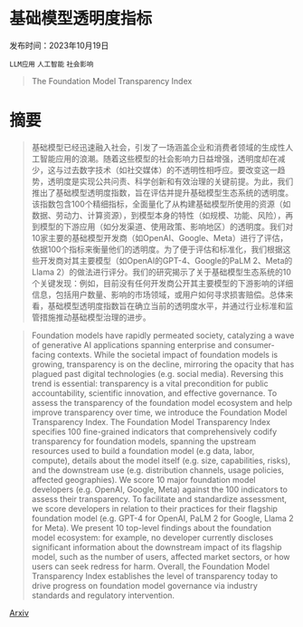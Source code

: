 # 基础模型透明度指标

发布时间：2023年10月19日

`LLM应用` `人工智能` `社会影响`

> The Foundation Model Transparency Index

# 摘要

> 基础模型已经迅速融入社会，引发了一场涵盖企业和消费者领域的生成性人工智能应用的浪潮。随着这些模型的社会影响力日益增强，透明度却在减少，这与过去数字技术（如社交媒体）的不透明性相呼应。要改变这一趋势，透明度是实现公共问责、科学创新和有效治理的关键前提。为此，我们推出了基础模型透明度指数，旨在评估并提升基础模型生态系统的透明度。该指数包含100个精细指标，全面量化了从构建基础模型所使用的资源（如数据、劳动力、计算资源），到模型本身的特性（如规模、功能、风险），再到模型的下游应用（如分发渠道、使用政策、影响地区）的透明度。我们对10家主要的基础模型开发商（如OpenAI、Google、Meta）进行了评估，依据100个指标来衡量他们的透明度。为了便于评估和标准化，我们根据这些开发商对其主要模型（如OpenAI的GPT-4、Google的PaLM 2、Meta的Llama 2）的做法进行评分。我们的研究揭示了关于基础模型生态系统的10个关键发现：例如，目前没有任何开发商公开其主要模型的下游影响的详细信息，包括用户数量、影响的市场领域，或用户如何寻求损害赔偿。总体来看，基础模型透明度指数旨在确立当前的透明度水平，并通过行业标准和监管措施推动基础模型治理的进步。

> Foundation models have rapidly permeated society, catalyzing a wave of generative AI applications spanning enterprise and consumer-facing contexts. While the societal impact of foundation models is growing, transparency is on the decline, mirroring the opacity that has plagued past digital technologies (e.g. social media). Reversing this trend is essential: transparency is a vital precondition for public accountability, scientific innovation, and effective governance. To assess the transparency of the foundation model ecosystem and help improve transparency over time, we introduce the Foundation Model Transparency Index. The Foundation Model Transparency Index specifies 100 fine-grained indicators that comprehensively codify transparency for foundation models, spanning the upstream resources used to build a foundation model (e.g data, labor, compute), details about the model itself (e.g. size, capabilities, risks), and the downstream use (e.g. distribution channels, usage policies, affected geographies). We score 10 major foundation model developers (e.g. OpenAI, Google, Meta) against the 100 indicators to assess their transparency. To facilitate and standardize assessment, we score developers in relation to their practices for their flagship foundation model (e.g. GPT-4 for OpenAI, PaLM 2 for Google, Llama 2 for Meta). We present 10 top-level findings about the foundation model ecosystem: for example, no developer currently discloses significant information about the downstream impact of its flagship model, such as the number of users, affected market sectors, or how users can seek redress for harm. Overall, the Foundation Model Transparency Index establishes the level of transparency today to drive progress on foundation model governance via industry standards and regulatory intervention.

[Arxiv](https://arxiv.org/abs/2310.12941)